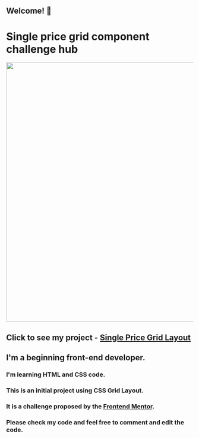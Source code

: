 ## Welcome! 👋

# Single price grid component challenge hub

<div align="center">
<img src="https://user-images.githubusercontent.com/91090905/145271693-ef860df5-2106-4b3c-8b47-0a02aabbb43b.jpg" width="700px" />
</div>

## Click to see my project - <a href="https://jsmeyring.github.io/frontendmentor_desafios/Desafio.html" target="_blank">Single Price Grid Layout</a>

##  I'm a beginning front-end developer.

### I'm learning HTML and CSS code.

### This is an initial project using CSS Grid Layout.

### It is a challenge proposed by the <a href="https://www.frontendmentor.io/challengesFrontend" target="_blank">Frontend Mentor</a>.

### Please check my code and feel free to comment and edit the code.



